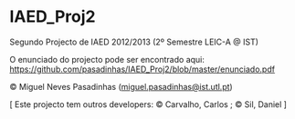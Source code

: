 IAED_Proj2
==========

Segundo Projecto de IAED 2012/2013 (2º Semestre LEIC-A @ IST)

O enunciado do projecto pode ser encontrado aqui: https://github.com/pasadinhas/IAED_Proj2/blob/master/enunciado.pdf

© Miguel Neves Pasadinhas (miguel.pasadinhas@ist.utl.pt)

[ Este projecto tem outros developers: © Carvalho, Carlos ; © Sil, Daniel ]
